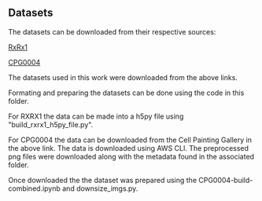 
## Datasets

The datasets can be downloaded from their respective sources: 

[RxRx1](https://www.rxrx.ai/rxrx1)

[CPG0004](https://github.com/broadinstitute/cellpainting-gallery)

The datasets used in this work were downloaded from the above links.

Formating and preparing the datasets can be done using the code in this folder. 

For RXRX1 the data can be made into a h5py file using "build_rxrx1_h5py_file.py".

For CPG0004 the data can be downloaded from the Cell Painting Gallery in the above link. 
The data is downloaded using AWS CLI. The preprocessed png files were downloaded along with the metadata found in the associated folder.

Once downloaded the the dataset was prepared using the CPG0004-build-combined.ipynb and downsize_imgs.py.

